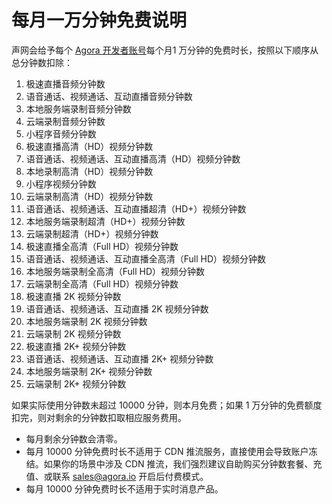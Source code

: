 # 每月一万分钟免费说明

声网会给予每个 [Agora 开发者账号](https://console.agora.io/)每个月1 万分钟的免费时长，按照以下顺序从总分钟数扣除：

1. 极速直播音频分钟数
2. 语音通话、视频通话、互动直播音频分钟数
3. 本地服务端录制音频分钟数
4. 云端录制音频分钟数
5. 小程序音频分钟数
6. 极速直播高清（HD）视频分钟数
7. 语音通话、视频通话、互动直播高清（HD）视频分钟数
8. 本地录制高清（HD）视频分钟数
9. 小程序视频分钟数
10. 云端录制高清（HD）视频分钟数
11. 语音通话、视频通话、互动直播超清（HD+）视频分钟数
12. 本地服务端录制超清（HD+）视频分钟数
13. 云端录制超清（HD+）视频分钟数
14. 极速直播全高清（Full HD）视频分钟数
15. 语音通话、视频通话、互动直播全高清（Full HD）视频分钟数
16. 本地服务端录制全高清（Full HD）视频分钟数
17. 云端录制全高清（Full HD）视频分钟数
18. 极速直播 2K 视频分钟数
19. 语音通话、视频通话、互动直播 2K 视频分钟数
20. 本地服务端录制 2K 视频分钟数
21. 云端录制 2K 视频分钟数
22. 极速直播 2K+ 视频分钟数
23. 语音通话、视频通话、互动直播 2K+ 视频分钟数
24. 本地服务端录制 2K+ 视频分钟数
25. 云端录制 2K+ 视频分钟数

如果实际使用分钟数未超过 10000 分钟，则本月免费；如果 1 万分钟的免费额度扣完，则对剩余的分钟数扣取相应服务费用。

<note type="attention">
	<ul>
		<li>每月剩余分钟数会清零。</li>
		<li>每月 10000 分钟免费时长不适用于 CDN 推流服务，直接使用会导致账户冻结。如果你的场景中涉及 CDN 推流，我们强烈建议自助购买分钟数套餐、充值、或联系 <a href="mailto:sales@agora.io">sales@agora.io</a> 开启后付费模式。</li>
		<li>每月 10000 分钟免费时长不适用于实时消息产品。</li>
	</ul>
	</note>